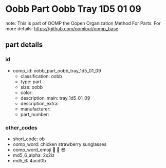 # Oobb Part Oobb Tray 1D5 01 09  

note: This is part of OOMP the Oopen Organization Method For Parts. For more details: https://github.com/oomlout/oomp_base

##  part details





### id
* oomp_id: oobb_part_oobb_tray_1d5_01_09
  * classification: oobb
  * type: part
  * size: oobb
  * color: 
  * description_main: tray_1d5_01_09
  * description_extra: 
  * manufacturer: 
  * part_number: 

### other_codes
* short_code: ob
* oomp_word: chicken strawberry sunglasses
* oomp_word_emoji :chicken: :strawberry: :sunglasses:
* md5_6_alpha: 2x2iz
* md5_6: 4acd0b